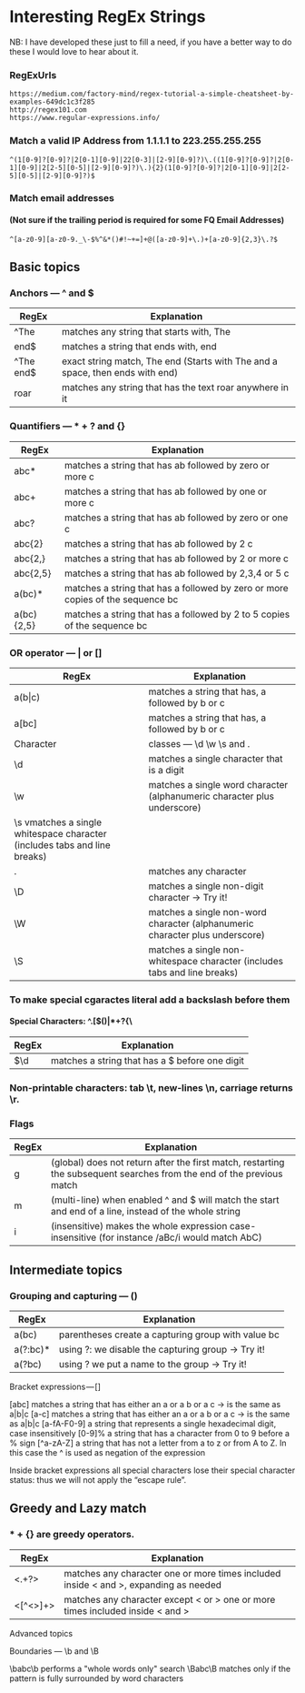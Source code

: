 # Interesting RegEx Strings
NB: I have developed these just to fill a need, if you have a better way to do these I would love to hear about it.
<BR>
### RegExUrls
```  
https://medium.com/factory-mind/regex-tutorial-a-simple-cheatsheet-by-examples-649dc1c3f285
http://regex101.com
https://www.regular-expressions.info/  
```

### Match a valid IP Address from 1.1.1.1 to 223.255.255.255

```
^(1[0-9]?[0-9]?|2[0-1][0-9]|22[0-3]|[2-9][0-9]?)\.((1[0-9]?[0-9]?|2[0-1][0-9]|2[2-5][0-5]|[2-9][0-9]?)\.){2}(1[0-9]?[0-9]?|2[0-1][0-9]|2[2-5][0-5]|[2-9][0-9]?)$
```

### Match email addresses 
#### (Not sure if the trailing period is required for some FQ Email Addresses)

```
^[a-z0-9][a-z0-9._\-$%^&*()#!~+=]+@([a-z0-9]+\.)+[a-z0-9]{2,3}\.?$
```



## Basic topics

### Anchors — ^ and $
|RegEx|Explanation|
|---|---|
|^The       | matches any string that starts with, The |
|end$       | matches a string that ends with, end|
|^The end$  | exact string match, The end (Starts with The and a space, then ends with end)|
|roar       | matches any string that has the text roar anywhere in it|

### Quantifiers — * + ? and {}

|RegEx|Explanation|
|---|---|
|abc*       | matches a string that has ab followed by zero or more c|
|abc+       | matches a string that has ab followed by one or more c|
|abc?       | matches a string that has ab followed by zero or one c|
|abc{2}     | matches a string that has ab followed by 2 c|
|abc{2,}    | matches a string that has ab followed by 2 or more c|
|abc{2,5}  |  matches a string that has ab followed by 2,3,4 or 5 c|
|a(bc)*     | matches a string that has a followed by zero or more copies of the sequence bc|
|a(bc){2,5} | matches a string that has a followed by 2 to 5 copies of the sequence bc|

### OR operator — | or []

|RegEx|Explanation|
|---|---|
|a(b\|c)     |matches a string that has, a followed by b or c|
|a[bc]      |matches a string that has, a followed by b or c|
|Character |classes — \d \w \s and .|
|\d         |matches a single character that is a digit|
|\w         |matches a single word character (alphanumeric character plus underscore)|
|\s         vmatches a single whitespace character (includes tabs and line breaks)|
|.          |matches any character|
|\D         |matches a single non-digit character -> Try it!|
|\W         |matches a single non-word character (alphanumeric character plus underscore)|
|\S         |matches a single non-whitespace character (includes tabs and line breaks)|

### To make special cgaractes literal add a backslash before them 
#### Special Characters: ^.[$()|*+?{\

|RegEx|Explanation|
|---|---|
|\$\d     |  matches a string that has a $ before one digit|

### Non-printable characters: tab \t, new-lines \n, carriage returns \r.

### Flags
|RegEx|Explanation|
|---|---|
|g| (global) does not return after the first match, restarting the subsequent searches from the end of the previous match|
|m| (multi-line) when enabled ^ and $ will match the start and end of a line, instead of the whole string|
|i| (insensitive) makes the whole expression case-insensitive (for instance /aBc/i would match AbC)|

## Intermediate topics

### Grouping and capturing — ()

|RegEx|Explanation|
|---|---|
|a(bc)       |    parentheses create a capturing group with value bc|
|a(?:bc)*    |    using ?: we disable the capturing group -> Try it!|
|a(?<foo>bc) |    using ?<foo> we put a name to the group -> Try it!|

Bracket expressions — []

[abc]            matches a string that has either an a or a b or a c -> is the same as a|b|c
[a-c]            matches a string that has either an a or a b or a c -> is the same as a|b|c
[a-fA-F0-9]      a string that represents a single hexadecimal digit, case insensitively
[0-9]%           a string that has a character from 0 to 9 before a % sign
[^a-zA-Z]        a string that has not a letter from a to z or from A to Z. In this case the ^ is used as negation of the expression

Inside bracket expressions all special characters lose their special character status: thus we will not apply the “escape rule”.

## Greedy and Lazy match

### * + {} are greedy operators.

|RegEx|Explanation|
|---|---|
| <.+?> |            matches any character one or more times included inside < and >, expanding as needed |
| <[^<>]+> |        matches any character except < or > one or more times included inside < and > |


Advanced topics

Boundaries — \b and \B

\babc\b          performs a "whole words only" search
\Babc\B          matches only if the pattern is fully surrounded by word characters

